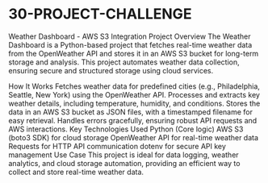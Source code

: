# 30-PROJECT-CHALLENGE

Weather Dashboard - AWS S3 Integration
Project Overview
The Weather Dashboard is a Python-based project that fetches real-time weather data from the OpenWeather API and stores it in an AWS S3 bucket for long-term storage and analysis. This project automates weather data collection, ensuring secure and structured storage using cloud services.

How It Works
Fetches weather data for predefined cities (e.g., Philadelphia, Seattle, New York) using the OpenWeather API.
Processes and extracts key weather details, including temperature, humidity, and conditions.
Stores the data in an AWS S3 bucket as JSON files, with a timestamped filename for easy retrieval.
Handles errors gracefully, ensuring robust API requests and AWS interactions.
Key Technologies Used
Python (Core logic)
AWS S3 (boto3 SDK) for cloud storage
OpenWeather API for real-time weather data
Requests for HTTP API communication
dotenv for secure API key management
Use Case
This project is ideal for data logging, weather analytics, and cloud storage automation, providing an efficient way to collect and store real-time weather data.
